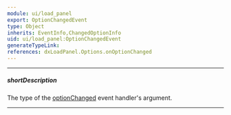```yaml
---
module: ui/load_panel
export: OptionChangedEvent
type: Object
inherits: EventInfo,ChangedOptionInfo
uid: ui/load_panel:OptionChangedEvent
generateTypeLink: 
references: dxLoadPanel.Options.onOptionChanged
---
```

---
##### shortDescription
The type of the [optionChanged]({basewidgetpath}/Events/#optionChanged) event handler's argument.

---
<!-- Description goes here -->